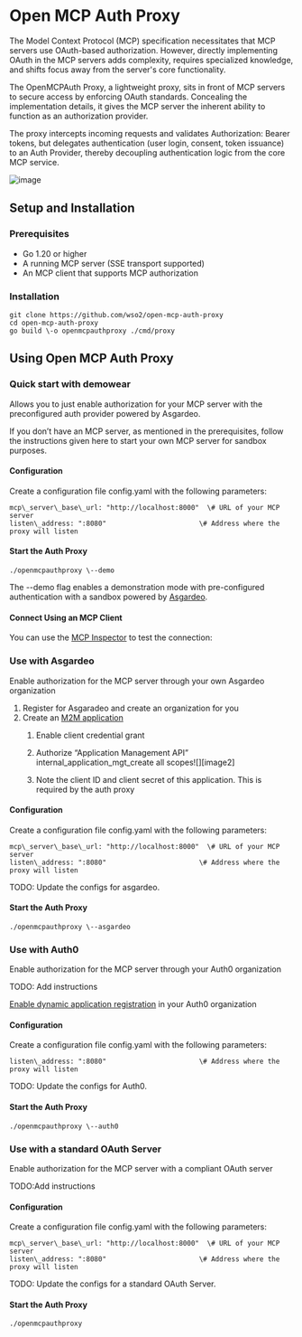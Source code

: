 # Open MCP Auth Proxy

The Model Context Protocol (MCP) specification necessitates that MCP servers use OAuth-based authorization. However, directly implementing OAuth in the MCP servers adds complexity, requires specialized knowledge, and shifts focus away from the server's core functionality.

The OpenMCPAuth Proxy, a lightweight proxy, sits in front of MCP servers to secure access by enforcing OAuth standards. Concealing the implementation details, it gives the MCP server the inherent ability to function as an authorization provider.

The proxy intercepts incoming requests and validates Authorization: Bearer tokens, but delegates authentication (user login, consent, token issuance) to an Auth Provider, thereby decoupling authentication logic from the core MCP service. 

![image](https://github.com/user-attachments/assets/fc728670-2fdb-4a63-bcc4-b9b6a6c8b4ba)

## **Setup and Installation**

### **Prerequisites**

* Go 1.20 or higher  
* A running MCP server (SSE transport supported)  
* An MCP client that supports MCP authorization 

### **Installation**

```
git clone https://github.com/wso2/open-mcp-auth-proxy  
cd open-mcp-auth-proxy  
go build \-o openmcpauthproxy ./cmd/proxy
```

## Using Open MCP Auth Proxy

### Quick start with demowear 

Allows you to just enable authorization for your MCP server with the preconfigured auth provider powered by Asgardeo.

If you don’t have an MCP server, as mentioned in the prerequisites, follow the instructions given here to start your own MCP server for sandbox purposes. 

#### Configuration

Create a configuration file config.yaml with the following parameters:

```
mcp\_server\_base\_url: "http://localhost:8000"  \# URL of your MCP server  
listen\_address: ":8080"                       \# Address where the proxy will listen
```

#### Start the Auth Proxy

```./openmcpauthproxy \--demo```

The \--demo flag enables a demonstration mode with pre-configured authentication with a sandbox powered by [Asgardeo](https://asgardeo.io/).

#### Connect Using an MCP Client

You can use the [MCP Inspector](https://github.com/modelcontextprotocol/inspector) to test the connection:

### Use with Asgardeo

Enable authorization for the MCP server through your own Asgardeo organization

1. Register for Asgaradeo and create an organization for you  
2. Create an [M2M application](https://wso2.com/asgardeo/docs/guides/applications/register-machine-to-machine-app/)  
   1. Enable client credential grant   
   2. Authorize “Application Management API” internal\_application\_mgt\_create all scopes![][image2]

   3. Note the client ID and client secret of this application. This is required by the auth proxy 

#### Configuration

Create a configuration file config.yaml with the following parameters:

```
mcp\_server\_base\_url: "http://localhost:8000"  \# URL of your MCP server  
listen\_address: ":8080"                       \# Address where the proxy will listen
```

TODO: Update the configs for asgardeo.

#### Start the Auth Proxy

`./openmcpauthproxy \--asgardeo`

### Use with Auth0

Enable authorization for the MCP server through your Auth0 organization

TODO: Add instructions

[Enable dynamic application registration](https://auth0.com/docs/get-started/applications/dynamic-client-registration#enable-dynamic-client-registration) in your Auth0 organization

#### Configuration

Create a configuration file config.yaml with the following parameters:

```mcp\_server\_base\_url: "http://localhost:8000"  \# URL of your MCP server  
listen\_address: ":8080"                       \# Address where the proxy will listen
```

TODO: Update the configs for Auth0.

#### Start the Auth Proxy

```./openmcpauthproxy \--auth0```

### Use with a standard OAuth Server

Enable authorization for the MCP server with a compliant OAuth server

TODO:Add instructions

#### Configuration

Create a configuration file config.yaml with the following parameters:

```
mcp\_server\_base\_url: "http://localhost:8000"  \# URL of your MCP server  
listen\_address: ":8080"                       \# Address where the proxy will listen
```
TODO: Update the configs for a standard OAuth Server.

#### Start the Auth Proxy

```./openmcpauthproxy```
